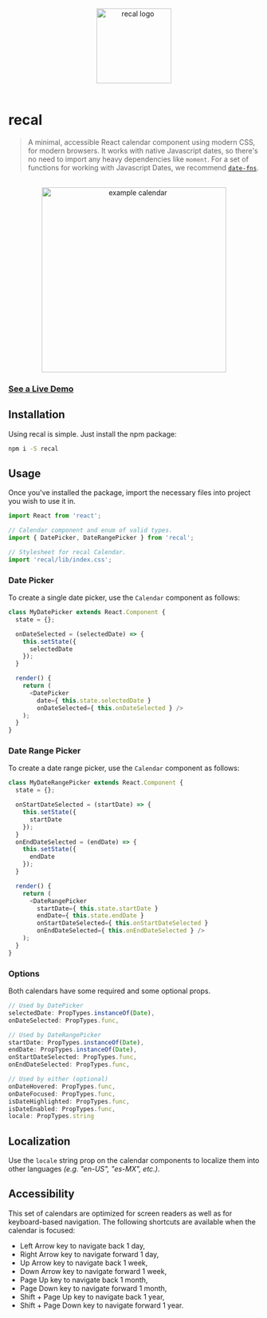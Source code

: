 <div align="center">
  <br /><br />
  <img alt="recal logo" src="https://github.com/rubencodes/recal/raw/master/docs/logo.png" height="150" />
  <br /><br />
</div>

# recal

>A minimal, accessible React calendar component using modern CSS, for modern browsers. It works with native Javascript dates, so there's no need to import any heavy dependencies like `moment`. For a set of functions for working with Javascript Dates, we recommend [`date-fns`](https://date-fns.org).

<div align="center">
  <br />
  <img alt="example calendar" src="https://github.com/rubencodes/recal/raw/master/docs/example.png" height="370" />
  <br />
</div>

### [**See a Live Demo**](https://rubencodes.github.io/recal)

## Installation
Using recal is simple. Just install the npm package:

```bash
npm i -S recal
```

## Usage

Once you've installed the package, import the necessary files into project you wish to use it in.

```javascript
import React from 'react';

// Calendar component and enum of valid types.
import { DatePicker, DateRangePicker } from 'recal';

// Stylesheet for recal Calendar.
import 'recal/lib/index.css';
```

### Date Picker

To create a single date picker, use the `Calendar` component as follows:

```javascript
class MyDatePicker extends React.Component {
  state = {};

  onDateSelected = (selectedDate) => {
    this.setState({
      selectedDate
    });
  }

  render() {
    return (
      <DatePicker
        date={ this.state.selectedDate }
        onDateSelected={ this.onDateSelected } />
    );
  }
}
```

### Date Range Picker

To create a date range picker, use the `Calendar` component as follows:

```javascript
class MyDateRangePicker extends React.Component {
  state = {};

  onStartDateSelected = (startDate) => {
    this.setState({
      startDate
    });
  }
  onEndDateSelected = (endDate) => {
    this.setState({
      endDate
    });
  }

  render() {
    return (
      <DateRangePicker
        startDate={ this.state.startDate }
        endDate={ this.state.endDate }
        onStartDateSelected={ this.onStartDateSelected }
        onEndDateSelected={ this.onEndDateSelected } />
    );
  }
}
```

### Options

Both calendars have some required and some optional props.

```javascript
// Used by DatePicker
selectedDate: PropTypes.instanceOf(Date),
onDateSelected: PropTypes.func,

// Used by DateRangePicker
startDate: PropTypes.instanceOf(Date),
endDate: PropTypes.instanceOf(Date),
onStartDateSelected: PropTypes.func,
onEndDateSelected: PropTypes.func,

// Used by either (optional)
onDateHovered: PropTypes.func,
onDateFocused: PropTypes.func,
isDateHighlighted: PropTypes.func,
isDateEnabled: PropTypes.func,
locale: PropTypes.string
```

## Localization

Use the `locale` string prop on the calendar components to localize them into other languages *(e.g. "en-US", "es-MX", etc.)*.

## Accessibility

This set of calendars are optimized for screen readers as well as for keyboard-based navigation. The following shortcuts are available when the calendar is focused:

- Left Arrow key to navigate back 1 day,
- Right Arrow key to navigate forward 1 day,
- Up Arrow key to navigate back 1 week,
- Down Arrow key to navigate forward 1 week,
- Page Up key to navigate back 1 month,
- Page Down key to navigate forward 1 month,
- Shift + Page Up key to navigate back 1 year,
- Shift + Page Down key to navigate forward 1 year.
